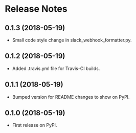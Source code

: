 # Release Notes

## 0.1.3 (2018-05-19)
* Small code style change in slack_webhook_formatter.py.

## 0.1.2 (2018-05-19)
* Added .travis.yml file for Travis-CI builds.

## 0.1.1 (2018-05-19)
* Bumped version for README changes to show on PyPI.

## 0.1.0 (2018-05-19)
* First release on PyPI.
